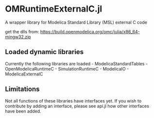 # OMRuntimeExternalC.jl

A wrapper library for Modelica Standard Library (MSL) external C code

get the dlls from: https://build.openmodelica.org/omc/julia/x86_64-mingw32.zip

## Loaded dynamic libraries
Currently the following libraries are loaded
    - ModelicaStandardTables
    - OpenModelicaRuntimeC
    - SimulationRuntimeC
    - ModelicaIO
    - ModelicaExternalC

## Limitations
Not all functions of these libraries have interfaces yet.
If you wish to contribute by adding an interface, please see api.jl how other interfaces have been added.
